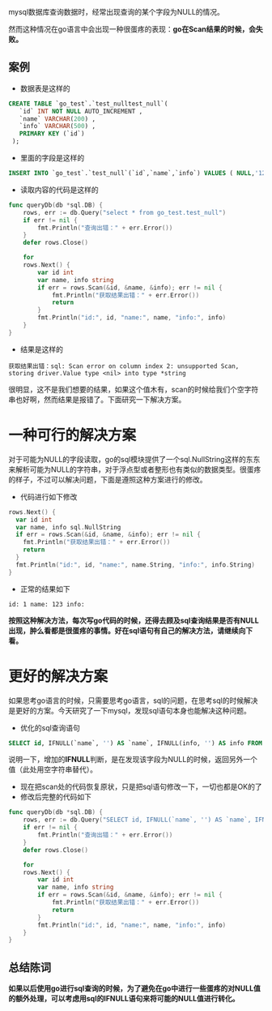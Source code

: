 mysql数据库查询数据时，经常出现查询的某个字段为NULL的情况。

然而这种情况在go语言中会出现一种很蛋疼的表现：**go在Scan结果的时候，会失败。**

## 案例

* 数据表是这样的

``` sql
CREATE TABLE `go_test`.`test_nulltest_null`( 
   `id` INT NOT NULL AUTO_INCREMENT , 
   `name` VARCHAR(200) , 
   `info` VARCHAR(500) , 
   PRIMARY KEY (`id`)
 );
 ```
 
* 里面的字段是这样的

``` sql
INSERT INTO `go_test`.`test_null`(`id`,`name`,`info`) VALUES ( NULL,'123',NULL);
```
 
* 读取内容的代码是这样的

``` go
func queryDb(db *sql.DB) {
	rows, err := db.Query("select * from go_test.test_null")
	if err != nil {
		fmt.Println("查询出错：" + err.Error())
	}
	defer rows.Close()

	for
	rows.Next() {
		var id int
		var name, info string
		if err = rows.Scan(&id, &name, &info); err != nil {
			fmt.Println("获取结果出错：" + err.Error())
			return
		}
		fmt.Println("id:", id, "name:", name, "info:", info)
	}
}
```

* 结果是这样的

``` 
获取结果出错：sql: Scan error on column index 2: unsupported Scan, storing driver.Value type <nil> into type *string 
```

很明显，这不是我们想要的结果，如果这个值木有，scan的时候给我们个空字符串也好啊，然而结果是报错了。下面研究一下解决方案。

# 一种可行的解决方案

对于可能为NULL的字段读取，go的sql模块提供了一个sql.NullString这样的东东来解析可能为NULL的字符串，对于浮点型或者整形也有类似的数据类型。很蛋疼的样子，不过可以解决问题，下面是遵照这种方案进行的修改。

* 代码进行如下修改

``` go
rows.Next() {
  var id int
  var name, info sql.NullString
  if err = rows.Scan(&id, &name, &info); err != nil {
    fmt.Println("获取结果出错：" + err.Error())
    return
  }
  fmt.Println("id:", id, "name:", name.String, "info:", info.String)
}
```

* 正常的结果如下

```
id: 1 name: 123 info: 
```

**按照这种解决方法，每次写go代码的时候，还得去顾及sql查询结果是否有NULL出现，肿么看都是很蛋疼的事情。好在sql语句有自己的解决方法，请继续向下看。**

# 更好的解决方案

如果思考go语言的时候，只需要思考go语言，sql的问题，在思考sql的时候解决是更好的方案。今天研究了一下mysql，发现sql语句本身也能解决这种问题。

* 优化的sql查询语句

``` sql
SELECT id, IFNULL(`name`, '') AS `name`, IFNULL(info, '') AS info FROM go_test.test_null
```

说明一下，增加的**IFNULL**判断，是在发现该字段为NULL的时候，返回另外一个值（此处用空字符串替代）。

* 现在把scan处的代码恢复原状，只是把sql语句修改一下，一切也都是OK的了
* 修改后完整的代码如下

``` go
func queryDb(db *sql.DB) {
	rows, err := db.Query("SELECT id, IFNULL(`name`, '') AS `name`, IFNULL(info, '') AS info FROM go_test.test_null")
	if err != nil {
		fmt.Println("查询出错：" + err.Error())
	}
	defer rows.Close()

	for
	rows.Next() {
		var id int
		var name, info string
		if err = rows.Scan(&id, &name, &info); err != nil {
			fmt.Println("获取结果出错：" + err.Error())
			return
		}
		fmt.Println("id:", id, "name:", name, "info:", info)
	}
}
```

## 总结陈词

**如果以后使用go进行sql查询的时候，为了避免在go中进行一些蛋疼的对NULL值的额外处理，可以考虑用sql的IFNULL语句来将可能的NULL值进行转化。**
